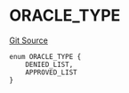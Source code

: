 # ORACLE_TYPE
[Git Source](https://github.com/thrackle-io/forte-rules-engine/blob/05058af162713f188a988f6affb17d318400fb7d/src/protocol/economic/ruleProcessor/RuleCodeData.sol)


```solidity
enum ORACLE_TYPE {
    DENIED_LIST,
    APPROVED_LIST
}
```

